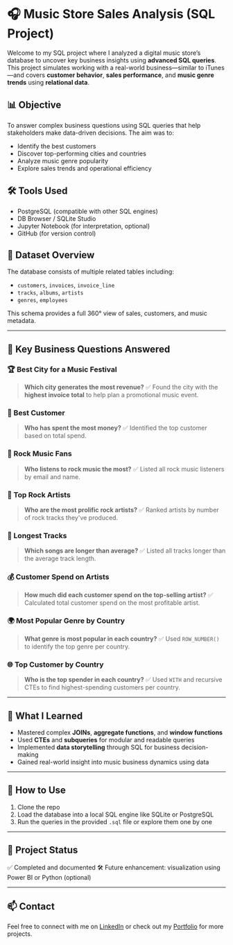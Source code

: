 
# 🎧 Music Store Sales Analysis (SQL Project)

Welcome to my SQL project where I analyzed a digital music store’s database to uncover key business insights using **advanced SQL queries**. This project simulates working with a real-world business—similar to iTunes—and covers **customer behavior**, **sales performance**, and **music genre trends** using **relational data**.

## 📊 Objective

To answer complex business questions using SQL queries that help stakeholders make data-driven decisions. The aim was to:

* Identify the best customers
* Discover top-performing cities and countries
* Analyze music genre popularity
* Explore sales trends and operational efficiency

## 🛠 Tools Used

* PostgreSQL (compatible with other SQL engines)
* DB Browser / SQLite Studio
* Jupyter Notebook (for interpretation, optional)
* GitHub (for version control)

## 📁 Dataset Overview

The database consists of multiple related tables including:

* `customers`, `invoices`, `invoice_line`
* `tracks`, `albums`, `artists`
* `genres`, `employees`

This schema provides a full 360° view of sales, customers, and music metadata.

---

## 📌 Key Business Questions Answered

### 🏆 Best City for a Music Festival

> **Which city generates the most revenue?**
> ✅ Found the city with the **highest invoice total** to help plan a promotional music event.

### 👑 Best Customer

> **Who has spent the most money?**
> ✅ Identified the top customer based on total spend.

### 🎸 Rock Music Fans

> **Who listens to rock music the most?**
> ✅ Listed all rock music listeners by email and name.

### 🤘 Top Rock Artists

> **Who are the most prolific rock artists?**
> ✅ Ranked artists by number of rock tracks they've produced.

### 🎵 Longest Tracks

> **Which songs are longer than average?**
> ✅ Listed all tracks longer than the average track length.

### 💰 Customer Spend on Artists

> **How much did each customer spend on the top-selling artist?**
> ✅ Calculated total customer spend on the most profitable artist.

### 🌍 Most Popular Genre by Country

> **What genre is most popular in each country?**
> ✅ Used `ROW_NUMBER()` to identify the top genre per country.

### 🌐 Top Customer by Country

> **Who is the top spender in each country?**
> ✅ Used `WITH` and recursive CTEs to find highest-spending customers per country.

---

## 🧠 What I Learned

* Mastered complex **JOINs**, **aggregate functions**, and **window functions**
* Used **CTEs** and **subqueries** for modular and readable queries
* Implemented **data storytelling** through SQL for business decision-making
* Gained real-world insight into music business dynamics using data

---

## 🚀 How to Use

1. Clone the repo
2. Load the database into a local SQL engine like SQLite or PostgreSQL
3. Run the queries in the provided `.sql` file or explore them one by one

---

## 🌟 Project Status

✅ Completed and documented
🛠️ Future enhancement: visualization using Power BI or Python (optional)

---

## 📫 Contact

Feel free to connect with me on [LinkedIn](#) or check out my [Portfolio](https://iambeep.github.io/ishmamfaruki.github.io/) for more projects.


